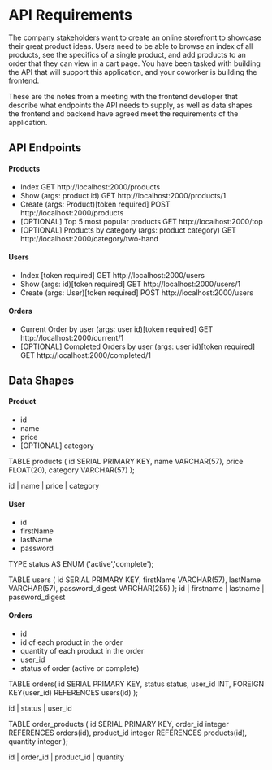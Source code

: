 # API Requirements
The company stakeholders want to create an online storefront to showcase their great product ideas. Users need to be able to browse an index of all products, see the specifics of a single product, and add products to an order that they can view in a cart page. You have been tasked with building the API that will support this application, and your coworker is building the frontend.

These are the notes from a meeting with the frontend developer that describe what endpoints the API needs to supply, as well as data shapes the frontend and backend have agreed meet the requirements of the application. 

## API Endpoints
#### Products
- Index 
GET http://localhost:2000/products
- Show (args: product id)
GET http://localhost:2000/products/1
- Create (args: Product)[token required]
POST http://localhost:2000/products
- [OPTIONAL] Top 5 most popular products
GET http://localhost:2000/top 
- [OPTIONAL] Products by category (args: product category)
GET http://localhost:2000/category/two-hand

#### Users
- Index [token required]
GET http://localhost:2000/users
- Show (args: id)[token required]
GET http://localhost:2000/users/1
- Create (args: User)[token required]
POST http://localhost:2000/users

#### Orders
- Current Order by user (args: user id)[token required]
GET http://localhost:2000/current/1
- [OPTIONAL] Completed Orders by user (args: user id)[token required]
GET http://localhost:2000/completed/1

## Data Shapes
#### Product
-  id
- name
- price
- [OPTIONAL] category

TABLE products (
    id SERIAL PRIMARY KEY, 
    name VARCHAR(57), 
    price FLOAT(20), 
    category VARCHAR(57)
); 

 id | name | price | category

#### User
- id
- firstName
- lastName
- password

TYPE status AS ENUM ('active','complete');

TABLE users (
    id SERIAL PRIMARY KEY, 
    firstName VARCHAR(57), 
    lastName VARCHAR(57), 
    password_digest VARCHAR(255)
);
 id | firstname | lastname | password_digest

#### Orders
- id
- id of each product in the order
- quantity of each product in the order
- user_id
- status of order (active or complete)

TABLE orders(
    id SERIAL PRIMARY KEY, 
    status status,
    user_id INT,
    FOREIGN KEY(user_id) REFERENCES users(id)
);

 id | status | user_id


TABLE order_products (
    id SERIAL PRIMARY KEY, 
    order_id integer REFERENCES orders(id), 
    product_id integer REFERENCES products(id), 
    quantity integer
);

 id | order_id | product_id | quantity 